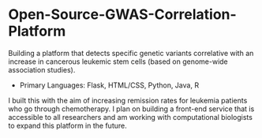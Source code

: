 # Open-Source-GWAS-Correlation-Platform
Building a platform that detects specific genetic variants correlative with an increase in cancerous leukemic stem cells (based on genome-wide association studies).
- Primary Languages: Flask, HTML/CSS, Python, Java, R

I built this with the aim of increasing remission rates for leukemia patients who go through chemotherapy. I plan on building a front-end service that is accessible to all researchers and am working with computational biologists to expand this platform in the future. 
 

